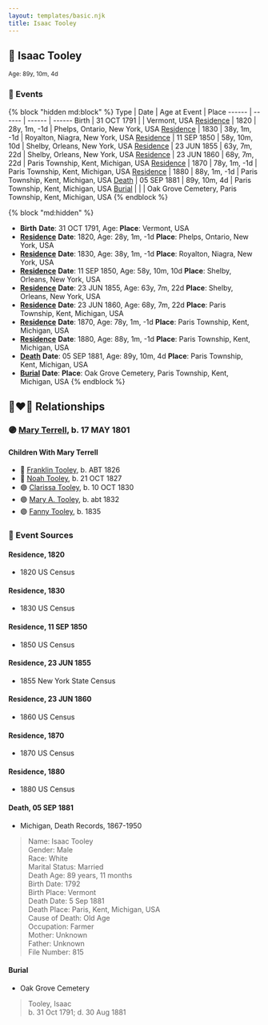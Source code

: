 ```yaml
---
layout: templates/basic.njk
title: Isaac Tooley
---
```

## 🔵 Isaac Tooley
<small>Age: 89y, 10m, 4d</small>

### 📆 Events

{% block "hidden md:block" %}
Type | Date | Age at Event | Place
------ | ------ | ------ | ------
Birth | 31 OCT 1791 |  | Vermont, USA
[Residence](#event-event-0) | 1820 | 28y, 1m, -1d | Phelps, Ontario, New York, USA
[Residence](#event-event-1) | 1830 | 38y, 1m, -1d | Royalton, Niagra, New York, USA
[Residence](#event-event-2) | 11 SEP 1850 | 58y, 10m, 10d | Shelby, Orleans, New York, USA
[Residence](#event-event-3) | 23 JUN 1855 | 63y, 7m, 22d | Shelby, Orleans, New York, USA
[Residence](#event-event-4) | 23 JUN 1860 | 68y, 7m, 22d | Paris Township, Kent, Michigan, USA
[Residence](#event-event-5) | 1870 | 78y, 1m, -1d | Paris Township, Kent, Michigan, USA
[Residence](#event-event-6) | 1880 | 88y, 1m, -1d | Paris Township, Kent, Michigan, USA
[Death](#event-event-10) | 05 SEP 1881 | 89y, 10m, 4d | Paris Township, Kent, Michigan, USA
[Burial](#event-event-11) |  |  | Oak Grove Cemetery, Paris Township, Kent, Michigan, USA
{% endblock %}

{% block "md:hidden" %}
- **Birth**
**Date**: 31 OCT 1791, Age:
**Place**: Vermont, USA
- **[Residence](#event-event-0)**
**Date**: 1820, Age: 28y, 1m, -1d
**Place**: Phelps, Ontario, New York, USA
- **[Residence](#event-event-1)**
**Date**: 1830, Age: 38y, 1m, -1d
**Place**: Royalton, Niagra, New York, USA
- **[Residence](#event-event-2)**
**Date**: 11 SEP 1850, Age: 58y, 10m, 10d
**Place**: Shelby, Orleans, New York, USA
- **[Residence](#event-event-3)**
**Date**: 23 JUN 1855, Age: 63y, 7m, 22d
**Place**: Shelby, Orleans, New York, USA
- **[Residence](#event-event-4)**
**Date**: 23 JUN 1860, Age: 68y, 7m, 22d
**Place**: Paris Township, Kent, Michigan, USA
- **[Residence](#event-event-5)**
**Date**: 1870, Age: 78y, 1m, -1d
**Place**: Paris Township, Kent, Michigan, USA
- **[Residence](#event-event-6)**
**Date**: 1880, Age: 88y, 1m, -1d
**Place**: Paris Township, Kent, Michigan, USA
- **[Death](#event-event-10)**
**Date**: 05 SEP 1881, Age: 89y, 10m, 4d
**Place**: Paris Township, Kent, Michigan, USA
- **[Burial](#event-event-11)**
**Date**:
**Place**: Oak Grove Cemetery, Paris Township, Kent, Michigan, USA
{% endblock %}

## 👩‍❤️‍👨 Relationships

### 🟣 [Mary Terrell](/people/3/36199064), b. 17 MAY 1801

#### Children With Mary Terrell
* 🔵 [Franklin Tooley](/people/3/35646460), b. ABT 1826
* 🔵 [Noah Tooley](/people/8/84640933), b. 21 OCT 1827
* 🟣 [Clarissa Tooley](/people/9/91667756), b. 10 OCT 1830
* 🟣 [Mary A. Tooley](/people/5/53760761), b. abt 1832
* 🟣 [Fanny Tooley](/people/4/45270328), b. 1835
### 📰 Event Sources

#### <a id="event-event-0"></a> Residence, 1820
* 1820 US Census

#### <a id="event-event-1"></a> Residence, 1830
* 1830 US Census

#### <a id="event-event-2"></a> Residence, 11 SEP 1850
* 1850 US Census

#### <a id="event-event-3"></a> Residence, 23 JUN 1855
* 1855 New York State Census

#### <a id="event-event-4"></a> Residence, 23 JUN 1860
* 1860 US Census

#### <a id="event-event-5"></a> Residence, 1870
* 1870 US Census

#### <a id="event-event-6"></a> Residence, 1880
* 1880 US Census

#### <a id="event-event-10"></a> Death, 05 SEP 1881
* Michigan, Death Records, 1867-1950
>   
  > Name: Isaac Tooley  
  > Gender: Male  
  > Race: White  
  > Marital Status: Married  
  > Death Age: 89 years, 11 months  
  > Birth Date: 1792  
  > Birth Place: Vermont  
  > Death Date: 5 Sep 1881  
  > Death Place: Paris, Kent, Michigan, USA  
  > Cause of Death: Old Age  
  > Occupation: Farmer  
  > Mother: Unknown  
  > Father: Unknown  
  > File Number: 815

#### <a id="event-event-11"></a> Burial
* Oak Grove Cemetery
>   
  > Tooley, Isaac  
  > b. 31 Oct 1791;  d. 30 Aug 1881
